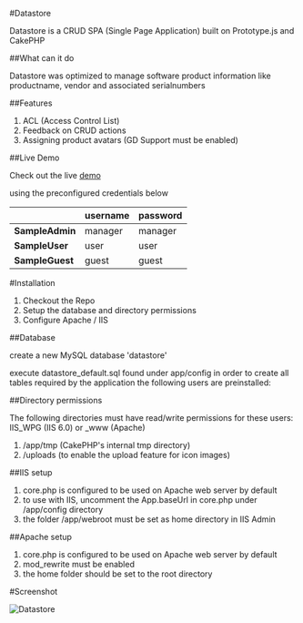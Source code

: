 #Datastore

Datastore is a CRUD SPA (Single Page Application) built on Prototype.js and CakePHP

##What can it do

Datastore was optimized to manage software product information like productname, vendor and associated serialnumbers 

##Features

1. ACL (Access Control List)
2. Feedback on CRUD actions
3. Assigning product avatars (GD Support must be enabled)

##Live Demo

Check out the live [demo](http://datastore.anito.de)

using the preconfigured credentials below

||**username**|**password**|
|:---------|:----------|:----------|
|**SampleAdmin**|manager|manager|
|**SampleUser**|user|user|
|**SampleGuest**|guest|guest|

#Installation

1. Checkout the Repo
2. Setup the database and directory permissions
3. Configure Apache / IIS

##Database

create a new MySQL database 'datastore'

execute datastore_default.sql found under app/config in order to create all tables required by the application
the following users are preinstalled:

##Directory permissions

The following directories must have read/write permissions for these users:
    IIS_WPG (IIS 6.0) or _www (Apache)

1. /app/tmp (CakePHP's internal tmp directory)
2. /uploads (to enable the upload feature for icon images)

##IIS setup

1. core.php is configured to be used on Apache web server by default
2. to use with IIS, uncomment the App.baseUrl in core.php under /app/config directory
3. the folder /app/webroot must be set as home directory in IIS Admin

##Apache setup

1. core.php is configured to be used on Apache web server by default
2. mod_rewrite must be enabled
3. the home folder should be set to the root directory

#Screenshot

![Datastore](https://lh5.googleusercontent.com/-Qcaw9fGaaXs/TjLNnZCNjaI/AAAAAAAAADw/H3v7iszG-sk/s576/datastore.png)